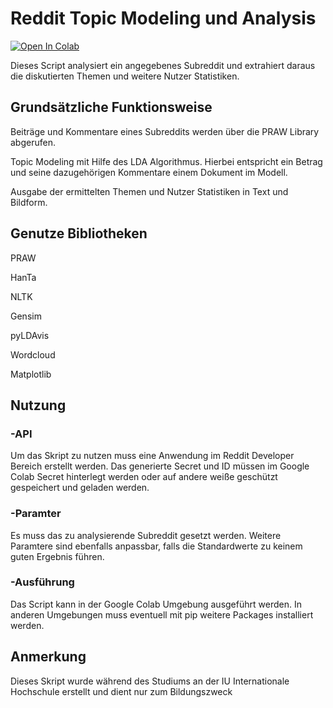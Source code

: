 # Reddit Topic Modeling und Analysis

[![Open In Colab](https://colab.research.google.com/assets/colab-badge.svg)]([https://colab.research.google.com/notebooks/basic_features_overview.ipynb](https://colab.research.google.com/github/flari-gold/IU/blob/main/IU_RedditDataAnalysis.ipynb))

Dieses Script analysiert ein angegebenes Subreddit und extrahiert daraus die diskutierten Themen und weitere Nutzer Statistiken.

## Grundsätzliche Funktionsweise

Beiträge und Kommentare eines Subreddits werden über die PRAW Library abgerufen.

Topic Modeling mit Hilfe des LDA Algorithmus. Hierbei entspricht ein Betrag und seine dazugehörigen Kommentare einem Dokument im Modell.

Ausgabe der ermittelten Themen und Nutzer Statistiken in Text und Bildform.

## Genutze Bibliotheken

PRAW

HanTa

NLTK

Gensim

pyLDAvis

Wordcloud

Matplotlib

## Nutzung

### -API
Um das Skript zu nutzen muss eine Anwendung im Reddit Developer Bereich erstellt werden. Das generierte Secret und ID müssen im Google Colab Secret hinterlegt werden oder auf andere weiße geschützt gespeichert und geladen werden.

### -Paramter
Es muss das zu analysierende Subreddit gesetzt werden. Weitere Paramtere sind ebenfalls anpassbar, falls die Standardwerte zu keinem guten Ergebnis führen.

### -Ausführung
Das Script kann in der Google Colab Umgebung ausgeführt werden. In anderen Umgebungen muss eventuell mit pip weitere Packages installiert werden.


## Anmerkung

Dieses Skript wurde während des Studiums an der IU Internationale Hochschule erstellt und dient nur zum Bildungszweck 
